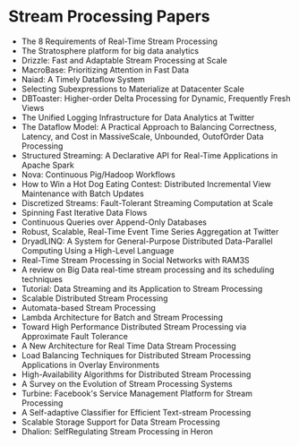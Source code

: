 # Stream Processing Papers

<ul>

                             

 <li><a target="_blank" href="https://github.com/manjunath5496/Stream-Processing-Papers/blob/master/s(1).pdf" style="text-decoration:none;">The 8 Requirements of Real-Time Stream Processing</a></li>

 <li><a target="_blank" href="https://github.com/manjunath5496/Stream-Processing-Papers/blob/master/s(2).pdf" style="text-decoration:none;">The Stratosphere platform for big data analytics</a></li>

<li><a target="_blank" href="https://github.com/manjunath5496/Stream-Processing-Papers/blob/master/s(3).pdf" style="text-decoration:none;">Drizzle: Fast and Adaptable Stream Processing at Scale</a></li>
 <li><a target="_blank" href="https://github.com/manjunath5496/Stream-Processing-Papers/blob/master/s(4).pdf" style="text-decoration:none;">MacroBase: Prioritizing Attention in Fast Data</a></li>                              
<li><a target="_blank" href="https://github.com/manjunath5496/Stream-Processing-Papers/blob/master/s(5).pdf" style="text-decoration:none;">Naiad: A Timely Dataflow System</a></li>
<li><a target="_blank" href="https://github.com/manjunath5496/Stream-Processing-Papers/blob/master/s(6).pdf" style="text-decoration:none;">Selecting Subexpressions to Materialize at Datacenter Scale</a></li>
 <li><a target="_blank" href="https://github.com/manjunath5496/Stream-Processing-Papers/blob/master/s(7).pdf" style="text-decoration:none;">DBToaster: Higher-order Delta Processing for Dynamic, Frequently Fresh Views</a></li>

 <li><a target="_blank" href="https://github.com/manjunath5496/Stream-Processing-Papers/blob/master/s(8).pdf" style="text-decoration:none;"> The Unified Logging Infrastructure
for Data Analytics at Twitter</a></li>
   <li><a target="_blank" href="https://github.com/manjunath5496/Stream-Processing-Papers/blob/master/s(9).pdf" style="text-decoration:none;">The Dataflow Model: A Practical Approach to Balancing Correctness, Latency, and Cost in MassiveScale, Unbounded, OutofOrder Data Processing</a></li>
  
   
 <li><a target="_blank" href="https://github.com/manjunath5496/Stream-Processing-Papers/blob/master/s(10).pdf" style="text-decoration:none;">Structured Streaming: A Declarative API for Real-Time Applications in Apache Spark </a></li>                              
<li><a target="_blank" href="https://github.com/manjunath5496/Stream-Processing-Papers/blob/master/s(11).pdf" style="text-decoration:none;">Nova: Continuous Pig/Hadoop Workflows</a></li>
<li><a target="_blank" href="https://github.com/manjunath5496/Stream-Processing-Papers/blob/master/s(12).pdf" style="text-decoration:none;">How to Win a Hot Dog Eating Contest: Distributed Incremental View Maintenance with Batch Updates</a></li>
<li><a target="_blank" href="https://github.com/manjunath5496/Stream-Processing-Papers/blob/master/s(13).pdf" style="text-decoration:none;">Discretized Streams: Fault-Tolerant Streaming Computation at Scale</a></li>

<li><a target="_blank" href="https://github.com/manjunath5496/Stream-Processing-Papers/blob/master/s(14).pdf" style="text-decoration:none;">Spinning Fast Iterative Data Flows</a></li>
                              
<li><a target="_blank" href="https://github.com/manjunath5496/Stream-Processing-Papers/blob/master/s(15).pdf" style="text-decoration:none;">Continuous Queries over Append-Only
Databases</a></li>

<li><a target="_blank" href="https://github.com/manjunath5496/Stream-Processing-Papers/blob/master/s(16).pdf" style="text-decoration:none;">Robust, Scalable, Real-Time Event
Time Series Aggregation at Twitter</a></li>

  <li><a target="_blank" href="https://github.com/manjunath5496/Stream-Processing-Papers/blob/master/s(17).pdf" style="text-decoration:none;">DryadLINQ: A System for General-Purpose Distributed Data-Parallel Computing Using a High-Level Language</a></li>   
  <li><a target="_blank" href="https://github.com/manjunath5496/Stream-Processing-Papers/blob/master/s(18).pdf" style="text-decoration:none;">Real-Time Stream Processing in Social Networks with RAM3S</a></li> 

  
<li><a target="_blank" href="https://github.com/manjunath5496/Stream-Processing-Papers/blob/master/s(19).pdf" style="text-decoration:none;">A review on Big Data real-time stream processing and its scheduling techniques</a></li> 

<li><a target="_blank" href="https://github.com/manjunath5496/Stream-Processing-Papers/blob/master/s(20).pdf" style="text-decoration:none;">Tutorial: Data Streaming and its Application to Stream Processing</a></li>

<li><a target="_blank" href="https://github.com/manjunath5496/Stream-Processing-Papers/blob/master/s(21).pdf" style="text-decoration:none;">Scalable Distributed Stream Processing</a></li>
<li><a target="_blank" href="https://github.com/manjunath5496/Stream-Processing-Papers/blob/master/s(22).pdf" style="text-decoration:none;">Automata-based Stream Processing</a></li> 
 <li><a target="_blank" href="https://github.com/manjunath5496/Stream-Processing-Papers/blob/master/s(23).pdf" style="text-decoration:none;">Lambda Architecture for Batch and Stream Processing</a></li> 
 

   <li><a target="_blank" href="https://github.com/manjunath5496/Stream-Processing-Papers/blob/master/s(24).pdf" style="text-decoration:none;">Toward High Performance
Distributed Stream Processing via Approximate Fault Tolerance</a></li>
 
   <li><a target="_blank" href="https://github.com/manjunath5496/Stream-Processing-Papers/blob/master/s(25).pdf" style="text-decoration:none;">A New Architecture for Real Time Data Stream Processing</a></li>                              
 <li><a target="_blank" href="https://github.com/manjunath5496/Stream-Processing-Papers/blob/master/s(26).pdf" style="text-decoration:none;">Load Balancing Techniques for Distributed Stream Processing Applications in Overlay Environments</a></li>
 <li><a target="_blank" href="https://github.com/manjunath5496/Stream-Processing-Papers/blob/master/s(27).pdf" style="text-decoration:none;">High-Availability Algorithms for Distributed Stream Processing</a></li>
   
 
   <li><a target="_blank" href="https://github.com/manjunath5496/Stream-Processing-Papers/blob/master/s(28).pdf" style="text-decoration:none;">A Survey on the Evolution of Stream Processing Systems</a></li>
 
   <li><a target="_blank" href="https://github.com/manjunath5496/Stream-Processing-Papers/blob/master/s(29).pdf" style="text-decoration:none;">Turbine: Facebook's Service Management Platform for Stream Processing </a></li>                              

  <li><a target="_blank" href="https://github.com/manjunath5496/Stream-Processing-Papers/blob/master/s(30).pdf" style="text-decoration:none;">A Self-adaptive Classifier for Efficient Text-stream Processing</a></li>
 
   <li><a target="_blank" href="https://github.com/manjunath5496/Stream-Processing-Papers/blob/master/s(31).pdf" style="text-decoration:none;">Scalable Storage Support for Data Stream Processing</a></li> 
    <li><a target="_blank" href="https://github.com/manjunath5496/Stream-Processing-Papers/blob/master/s(32).pdf" style="text-decoration:none;">Dhalion: SelfRegulating
Stream Processing in Heron</a></li> 
</ul>
